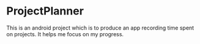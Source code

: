 # ProjectPlanner
This is an android project which is to produce an app recording time spent on projects. It helps me focus on my progress. 
